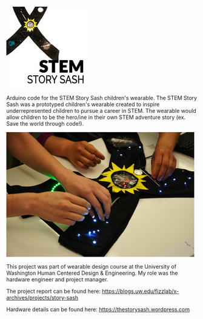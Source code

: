 ![Story Sash Logo](https://github.com/tarhata/STEMStorySash/blob/master/Story%20Sash%20-%20logo.jpg)

Arduino code for the STEM Story Sash children's wearable. The STEM Story Sash was a prototyped children's wearable created to inspire underrepresented children to pursue a career in STEM. The wearable would allow children to be the hero/ine in their own STEM adventure story (ex. Save the world through code!).

![Story Sash up close](https://github.com/tarhata/STEMStorySash/blob/master/Story%20Sash%20-%20close%20up.png)

This project was part of wearable design course at the University of Washington Human Centered Design & Engineering. My role was the hardware engineer and project manager.

The project report can be found here:
https://blogs.uw.edu/fizzlab/x-archives/projects/story-sash

Hardware details can be found here:
https://thestorysash.wordpress.com

